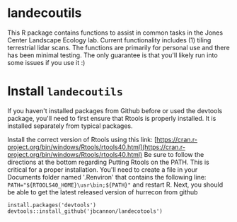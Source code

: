 # landecoutils
This R package contains functions to assist in common tasks in the Jones Center Landscape Ecology lab. Current functionality includes (1) tiling terrestrial lidar scans. The functions are primarily for personal use and there has been minimal testing. The only guarantee is that you'll likely run into some issues if you use it :)

# Install `landecoutils`
If you haven't installed packages from Github before or used the devtools package, you'll need to first ensure that Rtools is properly installed. It is installed separately from typical packages.

Install the correct version of Rtools using this link: [https://cran.r-project.org/bin/windows/Rtools/rtools40.html](https://cran.r-project.org/bin/windows/Rtools/rtools40.html)
Be sure to follow the directions at the bottom regarding Putting Rtools on the PATH. This is critical for a proper installation. You'll need to create a file in your Documents folder named '.Renviron' that contains the following line: `PATH="${RTOOLS40_HOME}\usr\bin;${PATH}"` and restart R.
Next, you should be able to get the latest released version of hurrecon from github

```
install.packages('devtools')
devtools::install_github('jbcannon/landecotools')
```
